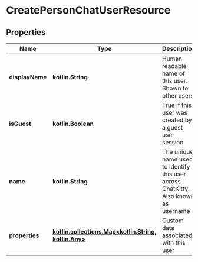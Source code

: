 
# CreatePersonChatUserResource

## Properties
Name | Type | Description | Notes
------------ | ------------- | ------------- | -------------
**displayName** | **kotlin.String** | Human readable name of this user. Shown to other users | 
**isGuest** | **kotlin.Boolean** | True if this user was created by a guest user session | 
**name** | **kotlin.String** | The unique name used to identify this user across ChatKitty. Also known as username | 
**properties** | [**kotlin.collections.Map&lt;kotlin.String, kotlin.Any&gt;**](kotlin.Any.md) | Custom data associated with this user |  [optional]



